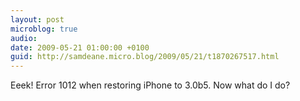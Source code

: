 ```yaml
---
layout: post
microblog: true
audio: 
date: 2009-05-21 01:00:00 +0100
guid: http://samdeane.micro.blog/2009/05/21/t1870267517.html
---
```

Eeek! Error 1012 when restoring iPhone to 3.0b5. Now what do I do?
